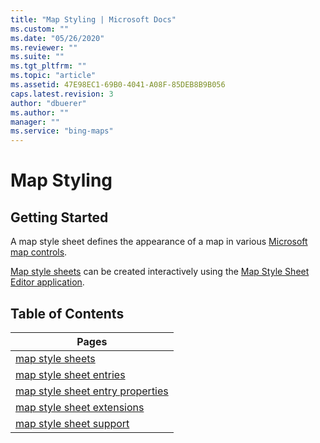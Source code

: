 ```yaml
---
title: "Map Styling | Microsoft Docs"
ms.custom: ""
ms.date: "05/26/2020"
ms.reviewer: ""
ms.suite: ""
ms.tgt_pltfrm: ""
ms.topic: "article"
ms.assetid: 47E98EC1-69B0-4041-A08F-85DEB8B9B056
caps.latest.revision: 3
author: "dbuerer"
ms.author: ""
manager: ""
ms.service: "bing-maps"
---
```

# Map Styling

## Getting Started

A map style sheet defines the appearance of a map in various [Microsoft map controls](map-style-sheet-support.md).  

[Map style sheets](map-style-sheets.md) can be created interactively using the [Map Style Sheet Editor application](https://www.microsoft.com/store/productId/9NBHTCJT72FT).

## Table of Contents

| Pages                              |
|------------------------------------|
| [map style sheets]                 |
| [map style sheet entries]          |
| [map style sheet entry properties] |
| [map style sheet extensions]       |
| [map style sheet support]          |

[map style sheets]: map-style-sheets.md
[map style sheet entries]: map-style-sheet-entries.md
[map style sheet entry properties]: map-style-sheet-entry-properties.md
[map style sheet extensions]: map-style-sheet-extensions.md
[map style sheet support]: map-style-sheet-support.md
